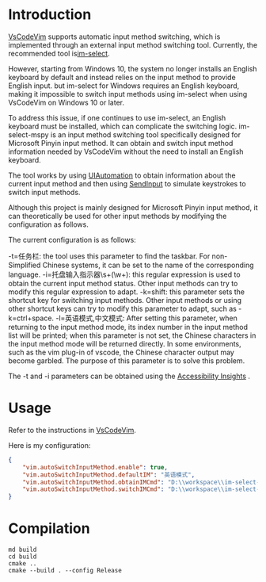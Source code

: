 # Introduction
[VsCodeVim](https://github.com/VSCodeVim) supports automatic input method switching, which is implemented through an external input method switching tool. Currently, the recommended tool is[im-select](https://github.com/daipeihust/im-select).

However, starting from Windows 10, the system no longer installs an English keyboard by default and instead relies on the input method to provide English input. but im-select for Windows requires an English keyboard, making it impossible to switch input methods using im-select when using VsCodeVim on Windows 10 or later.

To address this issue, if one continues to use im-select, an English keyboard must be installed, which can complicate the switching logic. im-select-mspy is an input method switching tool specifically designed for Microsoft Pinyin input method. It can obtain and switch input method information needed by VsCodeVim without the need to install an English keyboard.

The tool works by using [UIAutomation](https://learn.microsoft.com/en-us/windows/win32/winauto/entry-uiauto-win32)  to obtain information about the current input method and then using [SendInput](https://docs.microsoft.com/en-us/windows/win32/api/winuser/nf-winuser-sendinput)  to simulate keystrokes to switch input methods.

Although this project is mainly designed for Microsoft Pinyin input method, it can theoretically be used for other input methods by modifying the configuration as follows.

The current configuration is as follows:

-t=任务栏: the tool uses this parameter to find the taskbar. For non-Simplified Chinese systems, it can be set to the name of the corresponding language.
-i=托盘输入指示器\s+(\w+): this regular expression is used to obtain the current input method status. Other input methods can try to modify this regular expression to adapt.
-k=shift: this parameter sets the shortcut key for switching input methods. Other input methods or using other shortcut keys can try to modify this parameter to adapt, such as -k=ctrl+space.
-l=英语模式,中文模式: After setting this parameter, when returning to the input method mode, its index number in the input method list will be printed; when this parameter is not set, the Chinese characters in the input method mode will be returned directly. In some environments, such as the vim plug-in of vscode, the Chinese character output may become garbled. The purpose of this parameter is to solve this problem.

The -t and -i parameters can be obtained using the [Accessibility Insights](https://accessibilityinsights.io/docs/windows/overview/) .

# Usage
Refer to the instructions in [VsCodeVim](https://github.com/VSCodeVim/Vim/blob/f3f9850739e93fe5cc95827a64180fbf67fd377d/README.md#input-method).

Here is my configuration:

```json
{
    "vim.autoSwitchInputMethod.enable": true,
    "vim.autoSwitchInputMethod.defaultIM": "英语模式",
    "vim.autoSwitchInputMethod.obtainIMCmd": "D:\\workspace\\im-select-mspy\\build\\Release\\im-select-mspy.exe",
    "vim.autoSwitchInputMethod.switchIMCmd": "D:\\workspace\\im-select-mspy\\build\\Release\\im-select-mspy.exe {im}",
}
```

# Compilation

```
md build
cd build
cmake .. 
cmake --build . --config Release
```


